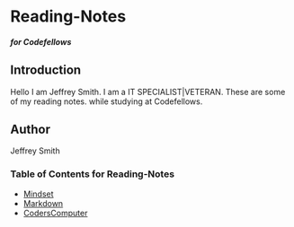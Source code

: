 # Reading-Notes
##### for Codefellows

## Introduction 

Hello I am Jeffrey Smith. I am a IT SPECIALIST|VETERAN.
These are some of my reading notes. while studying at Codefellows.

## Author

Jeffrey Smith

### Table of Contents for Reading-Notes
- [Mindset](git@github.com:Jeffrey-S-Smith/reading-notes.git)
- [Markdown](git@github.com:Jeffrey-S-Smith/reading-notes/markdown.md.git)
- [CodersComputer](git@github.com:Jeffrey-S-Smith/reading-notes/coderscomputer.md.git)